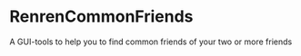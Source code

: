 RenrenCommonFriends
===================

A GUI-tools to help you to find common friends of your two or more friends 

